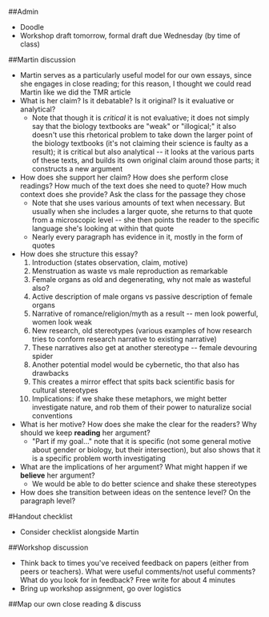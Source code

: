##Admin
- Doodle
- Workshop draft tomorrow, formal draft due Wednesday (by time of class)

##Martin discussion
- Martin serves as a particularly useful model for our own essays, since she engages in close reading; for this reason, I thought we could read Martin like we did the TMR article
- What is her claim? Is it debatable? Is it original? Is it evaluative or analytical?
    - Note that though it is _critical_ it is not evaluative; it does not simply say that the biology textbooks are "weak" or "illogical;" it also doesn't use this rhetorical problem to take down the larger point of the biology textbooks (it's not claiming their science is faulty as a result); it is critical but also analytical -- it looks at the various parts of these texts, and builds its own original claim around those parts; it constructs a new argument   
- How does she support her claim? How does she perform close readings? How much of the text does she need to quote? How much context does she provide? Ask the class for the passage they chose
    - Note that she uses various amounts of text when necessary. But usually when she includes a larger quote, she returns to that quote from a microscopic level -- she then points the reader to the specific language she's looking at within that quote
    - Nearly every paragraph has evidence in it, mostly in the form of quotes
- How does she structure this essay?
    1. Introduction (states observation, claim, motive)
    2. Menstruation as waste vs male reproduction as remarkable
    3. Female organs as old and degenerating, why not male as wasteful also?
    4. Active description of male organs vs passive description of female organs
    5. Narrative of romance/religion/myth as a result -- men look powerful, women look weak
    6. New research, old stereotypes (various examples of how research tries to conform research narrative to existing narrative)
    7. These narratives also get at another stereotype -- female devouring spider
    8. Another potential model would be cybernetic, tho that also has drawbacks
    9. This creates a mirror effect that spits back scientific basis for cultural stereotypes
    10. Implications: if we shake these metaphors, we might better investigate nature, and rob them of their power to naturalize social conventions
- What is her motive? How does she make the clear for the readers? Why should we keep **reading** her argument?
    - "Part if my goal..." note that it is specific (not some general motive about gender or biology, but their intersection), but also shows that it is a specific problem worth investigating
- What are the implications of her argument? What might happen if we **believe** her argument?
    - We would be able to do better science and shake these stereotypes
- How does she transition between ideas on the sentence level? On the paragraph level?

#Handout checklist
- Consider checklist alongside Martin

##Workshop discussion
- Think back to times you've received feedback on papers (either from peers or teachers). What were useful comments/not useful comments? What do you look for in feedback? Free write for about 4 minutes
- Bring up workshop assignment, go over logistics

##Map our own close reading & discuss

